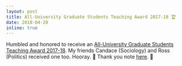```yaml
---
layout: post
title: All-University Graduate Students Teaching Award 2017-18 🏆
date: 2018-04-20
inline: true
---
```


Humbled and honored to receive an [All-University Graduate Students Teaching Award 2017-18](https://gradstudies.virginia.edu/node/426). My friends Candace (Sociology) and Ross (Politics) received one too. Hooray. 🙌  Thank you note [here](https://ss4ws.github.io/blog/2018/teaching-award/). 🙏
